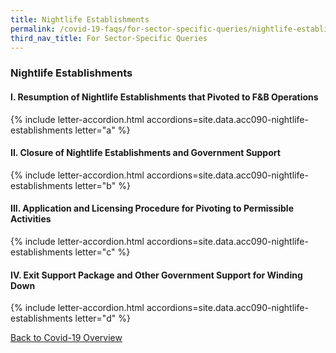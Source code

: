 ```yaml
---
title: Nightlife Establishments
permalink: /covid-19-faqs/for-sector-specific-queries/nightlife-establishments
third_nav_title: For Sector-Specific Queries
---
```


### Nightlife Establishments

#### I. Resumption of Nightlife Establishments that Pivoted to F&B Operations

{% include letter-accordion.html accordions=site.data.acc090-nightlife-establishments letter="a" %}

#### II. Closure of Nightlife Establishments and Government Support

{% include letter-accordion.html accordions=site.data.acc090-nightlife-establishments letter="b" %}

#### III. Application and Licensing Procedure for Pivoting to Permissible Activities

{% include letter-accordion.html accordions=site.data.acc090-nightlife-establishments letter="c" %}

#### IV. Exit Support Package and Other Government Support for Winding Down

{% include letter-accordion.html accordions=site.data.acc090-nightlife-establishments letter="d" %}

[Back to Covid-19 Overview](/covid/)
